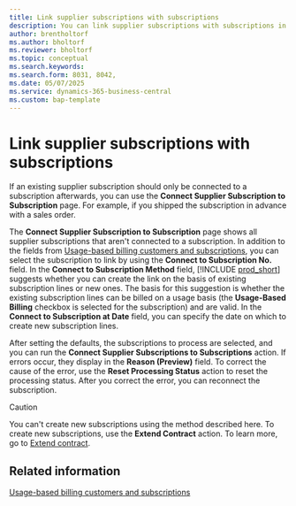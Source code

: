 ```yaml
---
title: Link supplier subscriptions with subscriptions
description: You can link supplier subscriptions with subscriptions in usage-based billing.
author: brentholtorf
ms.author: bholtorf
ms.reviewer: bholtorf
ms.topic: conceptual
ms.search.keywords: 
ms.search.form: 8031, 8042,
ms.date: 05/07/2025
ms.service: dynamics-365-business-central
ms.custom: bap-template
---
```


# Link supplier subscriptions with subscriptions

If an existing supplier subscription should only be connected to a subscription afterwards, you can use the **Connect Supplier Subscription to Subscription** page. For example, if you shipped the subscription in advance with a sales order.

The **Connect Supplier Subscription to Subscription** page shows all supplier subscriptions that aren't connected to a subscription. In addition to the fields from [Usage-based billing customers and subscriptions](../masterdata/customers-subscriptions.md), you can select the subscription to link by using the **Connect to Subscription No.** field. In the **Connect to Subscription Method** field, [!INCLUDE [prod_short](../../includes/prod_short.md)] suggests whether you can create the link on the basis of existing subscription lines or new ones. The basis for this suggestion is whether the existing subscription lines can be billed on a usage basis (the **Usage-Based Billing** checkbox is selected for the subscription) and are valid. In the **Connect to Subscription at Date** field, you can specify the date on which to create new subscription lines.

After setting the defaults, the subscriptions to process are selected, and you can run the **Connect Supplier Subscriptions to Subscriptions** action. If errors occur, they display in the **Reason (Preview)** field. To correct the cause of the error, use the **Reset Processing Status** action to reset the processing status. After you correct the error, you can reconnect the subscription.

> [!CAUTION]
> You can't create new subscriptions using the method described here. To create new subscriptions, use the **Extend Contract** action. To learn more, go to [Extend contract](extend-contract.md).

## Related information

[Usage-based billing customers and subscriptions](../masterdata/customers-subscriptions.md)